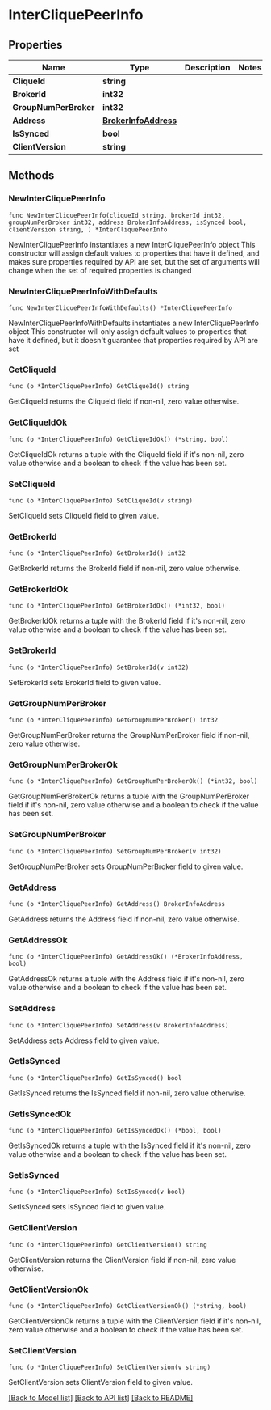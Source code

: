 # InterCliquePeerInfo

## Properties

Name | Type | Description | Notes
------------ | ------------- | ------------- | -------------
**CliqueId** | **string** |  | 
**BrokerId** | **int32** |  | 
**GroupNumPerBroker** | **int32** |  | 
**Address** | [**BrokerInfoAddress**](BrokerInfoAddress.md) |  | 
**IsSynced** | **bool** |  | 
**ClientVersion** | **string** |  | 

## Methods

### NewInterCliquePeerInfo

`func NewInterCliquePeerInfo(cliqueId string, brokerId int32, groupNumPerBroker int32, address BrokerInfoAddress, isSynced bool, clientVersion string, ) *InterCliquePeerInfo`

NewInterCliquePeerInfo instantiates a new InterCliquePeerInfo object
This constructor will assign default values to properties that have it defined,
and makes sure properties required by API are set, but the set of arguments
will change when the set of required properties is changed

### NewInterCliquePeerInfoWithDefaults

`func NewInterCliquePeerInfoWithDefaults() *InterCliquePeerInfo`

NewInterCliquePeerInfoWithDefaults instantiates a new InterCliquePeerInfo object
This constructor will only assign default values to properties that have it defined,
but it doesn't guarantee that properties required by API are set

### GetCliqueId

`func (o *InterCliquePeerInfo) GetCliqueId() string`

GetCliqueId returns the CliqueId field if non-nil, zero value otherwise.

### GetCliqueIdOk

`func (o *InterCliquePeerInfo) GetCliqueIdOk() (*string, bool)`

GetCliqueIdOk returns a tuple with the CliqueId field if it's non-nil, zero value otherwise
and a boolean to check if the value has been set.

### SetCliqueId

`func (o *InterCliquePeerInfo) SetCliqueId(v string)`

SetCliqueId sets CliqueId field to given value.


### GetBrokerId

`func (o *InterCliquePeerInfo) GetBrokerId() int32`

GetBrokerId returns the BrokerId field if non-nil, zero value otherwise.

### GetBrokerIdOk

`func (o *InterCliquePeerInfo) GetBrokerIdOk() (*int32, bool)`

GetBrokerIdOk returns a tuple with the BrokerId field if it's non-nil, zero value otherwise
and a boolean to check if the value has been set.

### SetBrokerId

`func (o *InterCliquePeerInfo) SetBrokerId(v int32)`

SetBrokerId sets BrokerId field to given value.


### GetGroupNumPerBroker

`func (o *InterCliquePeerInfo) GetGroupNumPerBroker() int32`

GetGroupNumPerBroker returns the GroupNumPerBroker field if non-nil, zero value otherwise.

### GetGroupNumPerBrokerOk

`func (o *InterCliquePeerInfo) GetGroupNumPerBrokerOk() (*int32, bool)`

GetGroupNumPerBrokerOk returns a tuple with the GroupNumPerBroker field if it's non-nil, zero value otherwise
and a boolean to check if the value has been set.

### SetGroupNumPerBroker

`func (o *InterCliquePeerInfo) SetGroupNumPerBroker(v int32)`

SetGroupNumPerBroker sets GroupNumPerBroker field to given value.


### GetAddress

`func (o *InterCliquePeerInfo) GetAddress() BrokerInfoAddress`

GetAddress returns the Address field if non-nil, zero value otherwise.

### GetAddressOk

`func (o *InterCliquePeerInfo) GetAddressOk() (*BrokerInfoAddress, bool)`

GetAddressOk returns a tuple with the Address field if it's non-nil, zero value otherwise
and a boolean to check if the value has been set.

### SetAddress

`func (o *InterCliquePeerInfo) SetAddress(v BrokerInfoAddress)`

SetAddress sets Address field to given value.


### GetIsSynced

`func (o *InterCliquePeerInfo) GetIsSynced() bool`

GetIsSynced returns the IsSynced field if non-nil, zero value otherwise.

### GetIsSyncedOk

`func (o *InterCliquePeerInfo) GetIsSyncedOk() (*bool, bool)`

GetIsSyncedOk returns a tuple with the IsSynced field if it's non-nil, zero value otherwise
and a boolean to check if the value has been set.

### SetIsSynced

`func (o *InterCliquePeerInfo) SetIsSynced(v bool)`

SetIsSynced sets IsSynced field to given value.


### GetClientVersion

`func (o *InterCliquePeerInfo) GetClientVersion() string`

GetClientVersion returns the ClientVersion field if non-nil, zero value otherwise.

### GetClientVersionOk

`func (o *InterCliquePeerInfo) GetClientVersionOk() (*string, bool)`

GetClientVersionOk returns a tuple with the ClientVersion field if it's non-nil, zero value otherwise
and a boolean to check if the value has been set.

### SetClientVersion

`func (o *InterCliquePeerInfo) SetClientVersion(v string)`

SetClientVersion sets ClientVersion field to given value.



[[Back to Model list]](../README.md#documentation-for-models) [[Back to API list]](../README.md#documentation-for-api-endpoints) [[Back to README]](../README.md)


